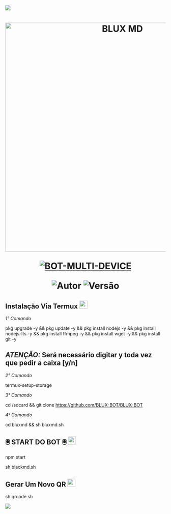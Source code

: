 <img src="&lines=🜛+𝐍𝐄𝐖+BLX+𝐕1+🜛;۞+𝐎𝐅𝐂+𝐔𝐏𝐃𝐀𝐓𝐄+۞;@BLUX BOT_">      

<h1 align="center">
<p>
<img src= "" alt="BLUX MD" width="720">
</p>

<p align="center">
<a href="#"><img title="BOT-MULTI-DEVICE" src="https://img.shields.io/badge/BOT•MULTI•DEVICE-blue?&style=for-the-badge"></a>
</p>

<p align="center">
<img title="Autor" src="https://img.shields.io/badge/Autor-@BLUX BOT_-orange.svg?style=for-the-badge&logo=github"></a>
<img title="Versão" src="https://img.shields.io/badge/Versão-1.0.0-orange.svg?style=for-the-badge&logo=github"></a>
</p>

## Instalação Via Termux  <img src="https://user-images.githubusercontent.com/108157095/182052725-6568419a-6a9f-490a-85ea-90b94af694fe.png" height="25px">
*1° Comando*

pkg upgrade -y && pkg update -y && pkg install nodejs -y && pkg install nodejs-lts -y && pkg install ffmpeg -y && pkg install wget -y && pkg install git -y

*ATENÇÃO:*
Será necessário digitar y toda vez que pedir a caixa [y/n]
---------------------------

*2° Comando*

termux-setup-storage

*3° Comando*

cd /sdcard && git clone https://github.com/BLUX-BOT/BLUX-BOT 

*4° Comando*

cd bluxmd && sh bluxmd.sh


## 🖲️ START DO BOT 🖲️ <img src="https://user-images.githubusercontent.com/108157095/182053901-78e4a217-51ba-42a3-8ec5-38ed978ad752.png" height="25px">

npm start


sh blackmd.sh

## Gerar Um Novo QR  <img src="https://user-images.githubusercontent.com/108157095/182053978-d1a08952-4625-4e3f-b469-c8ebe4f22ac8.png" height="25px">

sh qrcode.sh


<img src="https://readme-typing-svg.herokuapp.com/?font=mono&size=30&duration=4000&color=FF0000&center=falso&vCenter=falso&lines=֎+BLUX+𝐒𝐘𝐒𝐓𝐄𝐌+֎">
